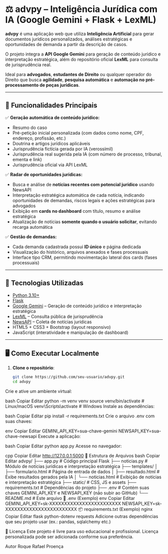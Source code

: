 # ⚖️ advpy – Inteligência Jurídica com IA (Google Gemini + Flask + LexML)

**advpy** é uma aplicação web que utiliza **Inteligência Artificial** para gerar documentos jurídicos personalizados, análises estratégicas e oportunidades de demanda a partir da descrição de casos.  

O projeto integra a **API Google Gemini** para geração de conteúdo jurídico e interpretação estratégica, além do repositório oficial **LexML** para consulta de jurisprudência real.

Ideal para **advogados**, **estudantes de Direito** ou qualquer operador do Direito que busca **agilidade**, **pesquisa automática** e **automação no pré-processamento de peças jurídicas**.

---

## 🚀 Funcionalidades Principais

✅ **Geração automática de conteúdo jurídico:**

- Resumo do caso
- Pré-petição inicial personalizada (com dados como nome, CPF, endereço, profissão, etc.)
- Doutrina e artigos jurídicos aplicáveis
- Jurisprudência fictícia gerada por IA (verossímil)
- Jurisprudência real sugerida pela IA (com número de processo, tribunal, ementa e link)
- Jurisprudência oficial via API LexML

✅ **Radar de oportunidades jurídicas:**

- Busca e análise de **notícias recentes com potencial jurídico** usando NewsAPI
- Interpretação estratégica automática de cada notícia, indicando oportunidades de demandas, riscos legais e ações estratégicas para advogados
- Exibição em **cards no dashboard** com título, resumo e análise estratégica
- Atualização de notícias **somente quando o usuário solicitar**, evitando recarga automática

✅ **Gestão de demandas:**

- Cada demanda cadastrada possui **ID único** e página dedicada
- Visualização do histórico, arquivos anexados e fases processuais
- Interface tipo CRM, permitindo movimentação lateral dos cards (fases processuais)

---

## 🧠 Tecnologias Utilizadas

- [Python 3.10+](https://www.python.org/)
- [Flask](https://flask.palletsprojects.com/)
- [Google Gemini](https://developers.generativeai.google/) – Geração de conteúdo jurídico e interpretação estratégica
- [LexML](https://www.lexml.gov.br/) – Consulta pública de jurisprudência
- [NewsAPI](https://newsapi.org/) – Coleta de notícias jurídicas
- HTML5 + CSS3 + Bootstrap (layout responsivo)
- JavaScript (interatividade e manipulação de dashboard)

---

## 🖥️ Como Executar Localmente

1. **Clone o repositório**:
   ```bash
   git clone https://github.com/seu-usuario/advpy.git
   cd advpy
Crie e ative um ambiente virtual:

bash
Copiar
Editar
python -m venv venv
source venv/bin/activate  # Linux/macOS
venv\Scripts\activate     # Windows
Instale as dependências:

bash
Copiar
Editar
pip install -r requirements.txt
Crie o arquivo .env com suas chaves:

env
Copiar
Editar
GEMINI_API_KEY=sua-chave-gemini
NEWSAPI_KEY=sua-chave-newsapi
Execute a aplicação:

bash
Copiar
Editar
python app.py
Acesse no navegador:

cpp
Copiar
Editar
http://127.0.0.1:5000
📁 Estrutura de Arquivos
bash
Copiar
Editar
advpy/
├── app.py                  # Código principal Flask
├── noticias.py             # Módulo de notícias jurídicas e interpretação estratégica
├── templates/
│   ├── formulario.html     # Página de entrada de dados
│   ├── resultado.html      # Exibe resultados gerados pela IA
│   └── noticias.html       # Exibição de notícias e interpretação estratégica
├── static/                 # CSS, JS e assets
├── requirements.txt        # Dependências do projeto
├── .env                    # Contém suas chaves GEMINI_API_KEY e NEWSAPI_KEY (não subir ao GitHub)
└── README.md               # Este arquivo
🔐 .env (Exemplo)
env
Copiar
Editar
GEMINI_API_KEY=sk-XXXXXXXXXXXXXXXXXXXXXXXX
NEWSAPI_KEY=sk-XXXXXXXXXXXXXXXXXXXXXXXX
📦 requirements.txt (Exemplo)
nginx
Copiar
Editar
flask
python-dotenv
requests
Adicione outras dependências que seu projeto usar (ex.: pandas, sqlalchemy etc.)

📝 Licença
Este projeto é livre para uso educacional e profissional.
Licença personalizada pode ser adicionada conforme sua preferência.

Autor
Roque Rafael Proença
